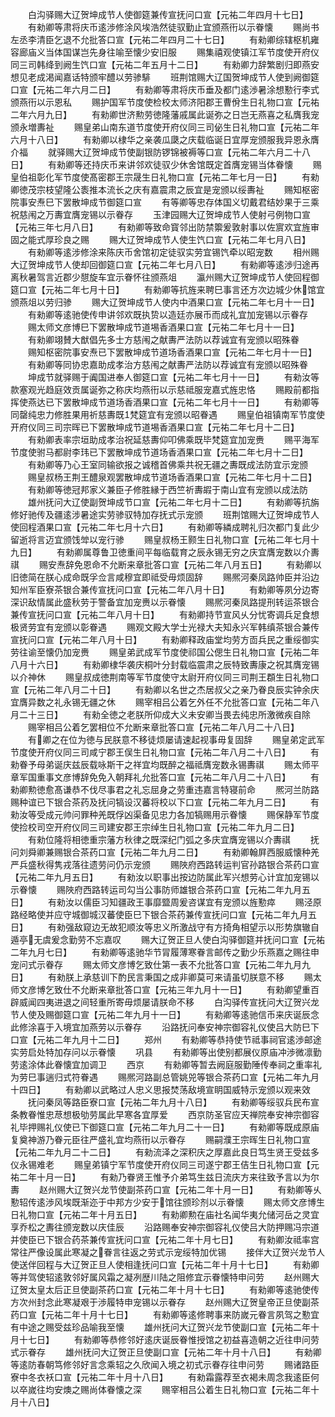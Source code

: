 <!-- { "loadSidebar": true } -->
　　白沟驿赐大辽贺坤成节人使御筵兼传宣抚问口宣【元祐二年四月十七日】
　　有勑卿等肃将庆币逺渉修涂风埃浩然徒驭勤止宜颁燕衎以示眷懐
　　赐尚书左丞李清臣乞退不允批答口宣【元祐二年四月二十七日】
　　有勑卿综辖枢机雍容廊庙义当体国谋岂先身往喻至懐少安旧服
　　赐集禧观使镇江军节度使开府仪同三司韩绛到阙生饩口宣【元祐二年五月十二日】
　　有勑卿力辞繁剧归即燕安想见老成渇闻嘉话特颁牢醴以劳骖騑
　　班荆馆赐大辽国贺坤成节人使到阙御筵口宣【元祐二年六月二日】
　　有勑卿等肃将庆币垂及都门逺渉暑涂想懃行李式颁燕衎以示恩私
　　赐护国军节度使检校太师济阳郡王曹佾生日礼物口宣【元祐二年六月九日】
　　有勑卿世济勲劳徳隆藩戚属此诞弥之日岂无燕喜之私膺我宠颁永増夀祉
　　赐皇弟山南东道节度使开府仪同三司佖生日礼物口宣【元祐二年六月十八日】
　　有勑卿以棣华之亲袭瓜瓞之庆载临诞日宜厚宠颁服我异恩永膺介福
　　就驿赐大辽贺坤成节使副银防锣锦被褥等口宣【元祐二年六月二十八日】
　　有勑卿等还持庆币来讲邻欢徒驭少休舍馆既定首膺宠锡当体眷懐
　　赐皇伯祖彰化军节度使髙密郡王宗晟生日礼物口宣【元祐二年七月一日】
　　有勑卿徳茂宗枝望隆公袠推本流长之庆有嘉震肃之辰宜是宠颁以绥夀祉
　　赐知枢密院事安焘巳下罢散坤成节御筵口宣
　　有等卿等忠存体国义切戴君结妙果于三乘祝慈闱之万夀宜膺宠锡以示眷存
　　玉津园赐大辽贺坤成节人使射弓例物口宣【元祐三年七月八日】
　　有勑卿等致命寳邻出防禁籞爰敦射事以佐賔欢宜旌审固之能式厚珍良之赐
　　赐大辽贺坤成节人使生饩口宣【元祐二年七月八日】
　　有勑卿等逺涉修涂来陈庆币舍馆初定徒驭实劳宜锡饩牵以昭宠数
　　相州赐大辽贺坤成节人使却回御筵口宣【元祐二年七月八日】
　　有勑卿等逺渉归途再离秋暑驾言近郡少憇旋车宜示眷怀往颁燕俎
　　瀛州赐大辽贺坤成节人使回程御筵口宣【元祐二年七月十日】
　　有勑卿等抗旌来聘巳事言还方次边城少休馆宜颁燕俎以劳归骖
　　赐大辽贺坤成节人使内中酒果口宣【元祐二年七月十一日】
　　有勑卿等逺驰使传申讲邻欢既执贽以造廷亦展币而成礼宜加宠锡以示眷存
　　赐太师文彦博巳下罢散坤成节道埸香酒果口宣【元祐二年七月十一日】
　　有勑卿翊賛大猷倡先多士方慈闱之献夀严法防以荐诚宜有宠颁以昭殊眷
　　赐知枢密院事安焘已下罢散坤成节道场香酒果口宣【元祐二年七月十一日】
　　有勑卿等同协忠嘉助成孝治方慈闱之献夀严法防以荐诚宜有宠颁以昭殊眷
　　坤成节就驿赐于阗国进奉人御筵口宣【元祐二年七月十一日】
　　有勑汝等款塞观光趋庭效贡属诞弥之称庆均燕衎以示慈祗服宠嘉式旌忠恪
　　赐殿前都指挥使燕达已下罢散坤成节道场香酒果口宣【元祐二年七月十一日】
　　有勑卿等同罄纯忠力修胜果用祈慈夀既梵筵宜有宠颁以昭眷遇
　　赐皇伯祖镇南军节度使开府仪同三司宗晖已下罢散坤成节道埸香酒果口宣【元祐二年七月十二日】
　　有勑卿表率宗垣助成孝治祝延慈夀仰叩佛乘既毕梵筵宜加宠赉
　　赐平海军节度使驸马都尉李玮已下罢散坤成节道场香酒果口宣【元祐二年七月十二日】
　　有勑卿等乃心王室同输欲报之诚稽首佛乘共祝无疆之夀既成法防宜示宠颁
　　赐皇叔杨王荆王醴泉观罢散坤成节道场香酒果口宣【元祐二年七月十二日】
　　有勑卿等徳冠邦家义兼臣子修胜縁于西竺祈夀嘏于南山宜有宠颁以成法防
　　雄州抚问大辽使副贺坤成节口宣【元祐二年七月十二日】
　　有勑卿等抗旃修好驰传及疆逺涉暑途实劳骖驭特加存抚式示宠颁
　　班荆馆赐大辽贺坤成节人使回程酒果口宣【元祐二年七月十六日】
　　有勑卿等繗成聘礼归次都门复此少留逝将言迈宜颁饯斚以宠行骖
　　赐皇叔杨王颢生日礼物口宣【元祐二年七月十九日】
　　有勑卿属尊鲁卫徳重间平每临载育之辰永锡无穷之庆宜膺宠数以介夀祺
　　赐安焘辞免恩命不允断来章批答口宣【元祐二年八月五日】
　　有勑卿以旧徳简在朕心成命既孚佥言咸穆宜即祗受毋烦固辞
　　赐熈河秦凤路帅臣并沿边知州军臣寮茶银合兼传宣抚问口宣【元祐二年八月十日】
　　有勅卿等夙分边寄深识敌情属此盛秋劳于警备宜加宠赉以示眷懐
　　赐熈河秦凤路提刑转运茶银合兼传宣抚问口宣【元祐二年八月十日】
　　有勑卿持节宣风乆分忧寄调兵足食想极贤劳宜有宠颁以彰眷遇
　　赐观文殿大学士光禄大夫知永兴军韩缜茶银合兼传宣抚问口宣【元祐二年八月十日】
　　有勑卿释政庙堂均劳方靣兵民之重绥御实劳往谕至懐仍加宠赉
　　赐皇弟武成军节度使祁国公偲生日礼物口宣【元祐二年八月十六日】
　　有勑卿棣华袭庆桐叶分封载临震肃之辰特致夀康之祝其膺宠锡以介神休
　　赐皇叔成徳荆南等军节度使守太尉开府仪同三司荆王頵生日礼物口宣【元祐二年八月二十日】
　　有勑卿以名世之杰居叔父之亲乃眷良辰实钟余庆宜膺异数之礼永锡无疆之休
　　赐宰相吕公着乞外任不允批答口宣【元祐二年八月二十三日】
　　有勑全徳之老朕所仰成大义未安卿当畏去纯忠所激微疾自除
　　赐宰相吕公着乞罢相位不允断来章批答口宣【元祐二年八月二十八日】
　　有卿之在位为徳与民朕意不移徒烦屡请速起视事毋复固辞
　　赐皇弟定武军节度使开府仪同三司咸宁郡王俣生日礼物口宣【元祐二年八月二十八日】
　　有勑眷予母弟诞庆兹辰载咏斯干之祥宜均既醉之福祗膺宠数永锡夀祺
　　赐太师平章军国重事文彦博辞免免入朝拜礼允批答口宣【元祐二年八月二十八日】
　　有勑卿勲徳愈髙谦恭不伐尽事君之礼忘屈身之劳重违嘉言特寝前命
　　熈河兰防路赐种谊已下银合茶药及抚问犒设汉蕃将校以下口宣【元祐二年九月二日】
　　有勑汝等受成元帅问罪种羌既俘凶渠备见忠力各加犒赐用示眷懐
　　赐保静军节度使捡校司空开府仪同三司建安郡王宗绰生日礼物口宣【元祐二年九月二日】
　　有勑位隆将相徳重宗藩方秋律之既深纪门弧之多庆宜膺宠锡以介夀祺
　　抚问刘舜卿兼赐银合茶药口宣【元祐二年九月二日】
　　有勑卿翰屛西服威懐种羌严兵盛秋得隽戎落往遗劳问仍示宠颁
　　赐陜府西路转运判官孙路银合茶药口宣【元祐二年九月五日】
　　有勑汝以职事出按边防属此军兴想劳心计宜加宠锡以示眷懐
　　赐陜府西路转运司勾当公事防师雄银合茶药口宣【元祐二年九月五日】
　　有勑汝以儒臣习知疆政王事靡盬周爰咨谋宜有宠颁以旌懃瘁
　　赐泾原路经略使并应守城御城汉蕃使臣巳下银合茶药兼传宣抚问口宣【元祐二年九月五日】
　　有勑强敌窥边无故犯顺汝等忠义所激战守有方掎角相望示以形势旗辙自遁亭无虞爰念勤劳不忘嘉叹
　　赐大辽贺正旦人使白沟驿御筵并抚问口宣【元祐二年九月七日】
　　有勑卿等逺驰华节冐履薄寒眷言邮传之勤少乐燕嘉之赐往申宠问式示眷存
　　赐太师文彦博乞致仕第一表不允批答口宣【元祐二年九月九日】
　　有勑朕上承慈训下酌民言秉国之成非卿莫可来请虽切朕意不移
　　赐太师文彦博乞致仕不允断来章批答口宣【元祐三年九月十一日】
　　有勑卿望重百辟威闻四夷进退之间轻重所寄毋烦屡请朕命不移
　　白沟驿传宣抚问大辽贺兴龙节人使及赐御筵口宣【元祐二年九月十一日】
　　有勑卿等逺驰信币来庆诞辰念此修涂喜于入境宜加燕劳以示眷存
　　沿路抚问奉安神宗御容礼仪使吕大防巳下口宣【元祐二年九月十二日】
　　郑州
　　有勑卿等恭持使节祗事祠官逺渉邮途实劳启处特加存问以示眷懐
　　巩县
　　有勑卿等出使别都展仪原庙冲渉微凛勤劳逺涂体此眷懐宜加调卫
　　西京
　　有勑卿等暂去阙庭服勤陲传奉祠之重率礼为劳巳事遄归式符眷遇
　　赐熈河路副总管姚兕等银合茶药口宣【元祐二年九月十四日】
　　有勑卿以武略过人忠义思报焚荡敌境宣眀国威特示宠颁以观来效
　　抚问秦凤等路臣寮口宣【元祐二年九月十八日】
　　有勑卿等绥驭兵民布宣条教眷惟忠荩想极劬劳属此早寒各宜厚爱
　　西京防圣官应天禅院奉安神宗御容礼毕押赐礼仪使已下御筵口宣【元祐二年九月二十一日】
　　有勑卿等既成原庙复奠神游乃眷元臣往严盛礼宜均燕衎以示眷存
　　赐嗣濮王宗晖生日礼物口宣【元祐二年九月二十二日】
　　有勑流泽之深积庆之厚嘉此良日笃生贤王受兹多仪永锡难老
　　赐皇弟镇宁军节度使开府仪同三司遂宁郡王佶生日礼物口宣【元祐二年十月一日】
　　有勑乃眷贤王惟予介弟笃生兹日流庆方来往致予言以为尔夀
　　赵州赐大辽贺兴龙节使副茶药口宣【元祐二年十月一日】
　　有勑卿等乆懃轺传逺渉风埃既渐迩于中邦方少安于馆往颁珍剂以示眷懐
　　赐太师文彦博生日礼物口宣【元祐二年十月五日】
　　有勑卿勲在庙社名闻华夷允储河岳之灵宜享乔松之夀往颁宠数以庆佳辰
　　沿路赐奉安神宗御容礼仪使吕大防押赐冯宗道并使臣已下银合药茶兼传宣抚问口宣【元祐二年十月七日】
　　有勑卿汝祗率宫常往严像设属此寒凝之眷言往返之劳式示宠绥特加优锡
　　接伴大辽贺兴龙节人使送伴回程与大辽贺正旦人使相逢抚问口宣【元祐二年十月十七日】
　　有勑卿等并驾使轺逺敦邻好属风霜之凝冽歴川陆之阻修宜示眷懐特申问劳
　　赵州赐大辽贺太皇太后正旦使副茶药口宣【元祐二年十月十七日】
　　有勑卿等逺驰使传方次州封念此寒凝艰于渉履特申宠锡以示眷存
　　赵州赐大辽贺皇帝正旦使副茶药口宣【元祐二年十月十七日】
　　有勑卿等逺修聘事来防嵗元眷言夙驾之懃宜有中途之赐受兹珍品喻我至懐
　　雄州抚问大辽贺兴龙节使副口宣【元祐二年十月十七日】
　　有勑卿等恭修邻好逺庆诞辰眷惟授馆之初益喜造朝之近往申问劳式示眷存
　　雄州抚问大辽贺正旦使副口宣【元祐二年十月十八日】
　　有勑卿等逺防春朝笃修邻好言念乘轺之久欣闻入境之初式示眷存往申问劳
　　赐诸路臣寮中冬衣袄口宣【元祐二年十月十八日】
　　有勑霜露荐至衣褐未周念我逺臣何以卒嵗往均安燠之赐尚体眷懐之深
　　赐宰相吕公着生日礼物口宣【元祐二年十月十八日】
